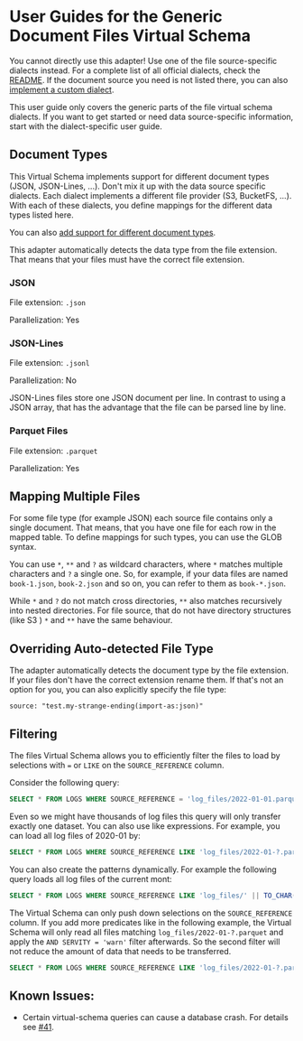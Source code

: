 # User Guides for the Generic Document Files Virtual Schema

You cannot directly use this adapter! Use one of the file source-specific dialects instead. For a complete list of all official dialects, check the [README](../../README.md). If the document source you need is not listed there, you can also [implement a custom dialect](dialect_development_guide.md).

This user guide only covers the generic parts of the file virtual schema dialects. If you want to get started or need data source-specific information, start with the dialect-specific user guide.

## Document Types

This Virtual Schema implements support for different document types (JSON, JSON-Lines, ...). Don't mix it up with the data source specific dialects. Each dialect implements a different file provider (S3, BucketFS, ...). With each of these dialects, you define mappings for the different data types listed here.

You can also [add support for different document types](document_type_plugin_development_guide.md).

This adapter automatically detects the data type from the file extension. That means that your files must have the correct file extension.

### JSON

File extension: `.json`

Parallelization: Yes

### JSON-Lines

File extension: `.jsonl`

Parallelization: No

JSON-Lines files store one JSON document per line. In contrast to using a JSON array, that has the advantage that the file can be parsed line by line.

### Parquet Files

File extension: `.parquet`

Parallelization: Yes

## Mapping Multiple Files

For some file type (for example JSON) each source file contains only a single document. That means, that you have one file for each row in the mapped table. To define mappings for such types, you can use the GLOB syntax.

You can use `*`, `**` and `?` as wildcard characters, where `*` matches multiple characters and `?` a single one. So, for example, if your data files are named `book-1.json`, `book-2.json` and so on, you can refer to them as `book-*.json`.

While `*` and `?` do not match cross directories, `**` also matches recursively into nested directories. For file source, that do not have directory structures (like S3 ) `*` and `**` have the same behaviour.

## Overriding Auto-detected File Type

The adapter automatically detects the document type by the file extension. If your files don't have the correct extension rename them. If that's not an option for you, you can also explicitly specify the file type:

```
source: "test.my-strange-ending(import-as:json)"
```

## Filtering

The files Virtual Schema allows you to efficiently filter the files to load by selections with `=` or `LIKE` on the `SOURCE_REFERENCE` column.

Consider the following query:

```sql
SELECT * FROM LOGS WHERE SOURCE_REFERENCE = 'log_files/2022-01-01.parquet'
```

Even so we might have thousands of log files this query will only transfer exactly one dataset. You can also use like expressions. For example, you can load all log files of 2020-01 by:

```sql
SELECT * FROM LOGS WHERE SOURCE_REFERENCE LIKE 'log_files/2022-01-?.parquet'
``` 

You can also create the patterns dynamically. For example the following query loads all log files of the current mont:

```sql
SELECT * FROM LOGS WHERE SOURCE_REFERENCE LIKE 'log_files/' || TO_CHAR(NOW(), 'YYYY-MM') || '-%.json'
```

The Virtual Schema can only push down selections on the `SOURCE_REFERENCE` column. If you add more predicates like in the following example, the Virtual Schema will only read all files matching `log_files/2022-01-?.parquet` and apply the `AND SERVITY = 'warn'` filter afterwards. So the second filter will not reduce the amount of data that needs to be transferred.

```sql
SELECT * FROM LOGS WHERE SOURCE_REFERENCE LIKE 'log_files/2022-01-?.parquet' AND SERVITY = 'warn'
```

## Known Issues:

* Certain virtual-schema queries can cause a database crash. For details see [#41](https://github.com/exasol/virtual-schema-common-document-files/issues/41).